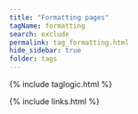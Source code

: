 ```yaml
---
title: "Formatting pages"
tagName: formatting
search: exclude
permalink: tag_formatting.html
hide_sidebar: true
folder: tags
---
```

{% include taglogic.html %}

{% include links.html %}
